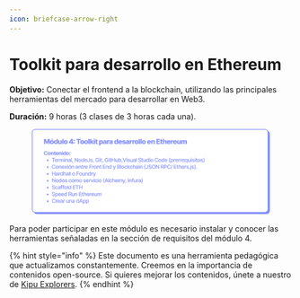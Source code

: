 ```yaml
---
icon: briefcase-arrow-right
---
```


# Toolkit para desarrollo en Ethereum

**Objetivo:** Conectar el frontend a la blockchain, utilizando las principales herramientas del mercado para desarrollar en Web3.

**Duración:** 9 horas (3 clases de 3 horas cada una).

<figure><img src="../../.gitbook/assets/EDP_mod4.png" alt=""><figcaption></figcaption></figure>

Para poder participar en este módulo es necesario instalar y conocer las herramientas señaladas en la sección de requisitos del módulo 4.

{% hint style="info" %}
Este documento es una herramienta pedagógica que actualizamos constantemente. Creemos en la importancia de contenidos open-source. Si quieres mejorar los contenidos, únete a nuestro de [Kipu Explorers](../../contribuye/kipu-explorer.md).
{% endhint %}
